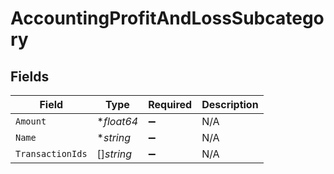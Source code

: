 # AccountingProfitAndLossSubcategory


## Fields

| Field              | Type               | Required           | Description        |
| ------------------ | ------------------ | ------------------ | ------------------ |
| `Amount`           | **float64*         | :heavy_minus_sign: | N/A                |
| `Name`             | **string*          | :heavy_minus_sign: | N/A                |
| `TransactionIds`   | []*string*         | :heavy_minus_sign: | N/A                |